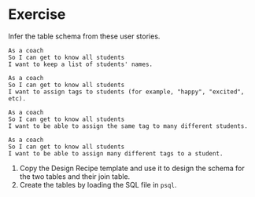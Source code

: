 # Exercise

Infer the table schema from these user stories.

```
As a coach
So I can get to know all students
I want to keep a list of students' names.

As a coach
So I can get to know all students
I want to assign tags to students (for example, "happy", "excited", etc).

As a coach
So I can get to know all students
I want to be able to assign the same tag to many different students.

As a coach
So I can get to know all students
I want to be able to assign many different tags to a student.
```

1. Copy the Design Recipe template and use it to design the schema for the two tables and their join table.
2. Create the tables by loading the SQL file in `psql`.